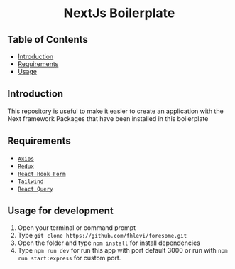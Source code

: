 <h1 align='center'>NextJs Boilerplate</h1>

## Table of Contents

- [Introduction](#introduction)
- [Requirements](#requirements)
- [Usage](#usage-for-development)

## Introduction
This repository is useful to make it easier to create an application with the Next framework
Packages that have been installed in this boilerplate 

## Requirements
* [`Axios`](https://github.com/axios/axios)
* [`Redux`](https://redux.js.org/introduction/getting-started)
* [`React Hook Form`](https://react-hook-form.com)
* [`Tailwind`](https://tailwindcss.com/docs/installation)
* [`React Query`](https://react-query.tanstack.com)

## Usage for development
1. Open your terminal or command prompt
2. Type `git clone https://github.com/fhlevi/foresome.git`
3. Open the folder and type `npm install` for install dependencies
6. Type `npm run dev` for run this app with port default 3000 or run with `npm run start:express` for custom port.
